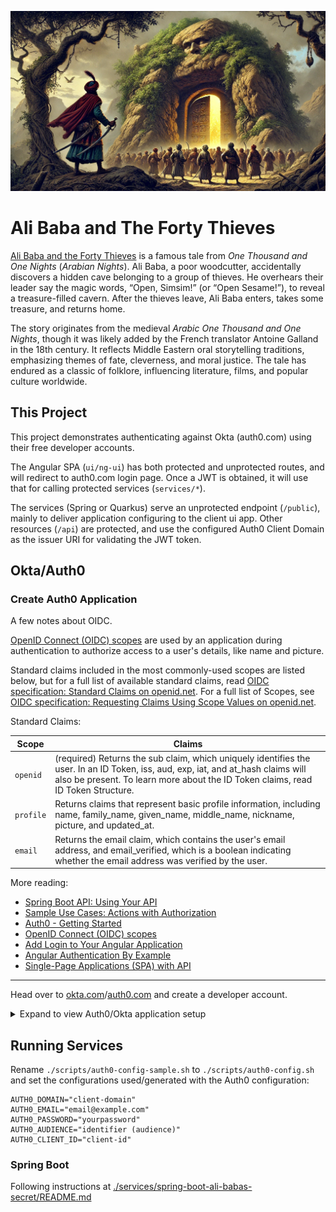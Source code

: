 ![Ali Baba's Secret Cave](./assets/header.webp)

# Ali Baba and The Forty Thieves

[Ali Baba and the Forty Thieves](https://en.wikipedia.org/wiki/Ali_Baba_and_the_Forty_Thieves) is a famous tale from *One Thousand and One Nights* (*Arabian Nights*). Ali Baba, a poor woodcutter, accidentally discovers a hidden cave belonging to a group of thieves. He overhears their leader say the magic words, “Open, Simsim!” (or “Open Sesame!”), to reveal a treasure-filled cavern. After the thieves leave, Ali Baba enters, takes some treasure, and returns home.

The story originates from the medieval *Arabic One Thousand and One Nights*, though it was likely added by the French translator Antoine Galland in the 18th century. It reflects Middle Eastern oral storytelling traditions, emphasizing themes of fate, cleverness, and moral justice. The tale has endured as a classic of folklore, influencing literature, films, and popular culture worldwide.

## This Project

This project demonstrates authenticating against Okta (auth0.com) using their free developer accounts.  

The Angular SPA (`ui/ng-ui`) has both protected and unprotected routes, and will redirect to auth0.com login page.  Once a JWT is obtained, it will use that for calling protected services (`services/*`).

The services (Spring or Quarkus) serve an unprotected endpoint (`/public`), mainly to deliver application configuring to the client ui app.  Other resources (`/api`) are protected, and use the configured Auth0 Client Domain as the issuer URI for validating the JWT token.

## Okta/Auth0


### Create Auth0 Application

A few notes about OIDC.

[OpenID Connect (OIDC) scopes](https://auth0.com/docs/get-started/apis/scopes/openid-connect-scopes) are used by an application during authentication to authorize access to a user's details, like name and picture.

Standard claims included in the most commonly-used scopes are listed below, but for a full list of available standard claims, read [OIDC specification: Standard Claims on openid.net](https://openid.net/specs/openid-connect-core-1_0.html#StandardClaims). For a full list of Scopes, see [OIDC specification: Requesting Claims Using Scope Values on openid.net](https://openid.net/specs/openid-connect-core-1_0.html#ScopeClaims).

Standard Claims:

| Scope | Claims |
| --- | --- |
| `openid` | (required) Returns the sub claim, which uniquely identifies the user. In an ID Token, iss, aud, exp, iat, and at_hash claims will also be present. To learn more about the ID Token claims, read ID Token Structure. |
| `profile` | Returns claims that represent basic profile information, including name, family_name, given_name, middle_name, nickname, picture, and updated_at. |
| `email` | Returns the email claim, which contains the user's email address, and email_verified, which is a boolean indicating whether the email address was verified by the user. |

More reading:
* [Spring Boot API: Using Your API ](https://auth0.com/docs/quickstart/backend/java-spring-security5/02-using)
* [Sample Use Cases: Actions with Authorization](https://auth0.com/docs/manage-users/access-control/sample-use-cases-actions-with-authorization)
* [Auth0 - Getting Started](https://auth0.com/docs/get-started)
* [OpenID Connect (OIDC) scopes](https://auth0.com/docs/get-started/apis/scopes/openid-connect-scopes)
* [Add Login to Your Angular Application](https://auth0.com/docs/quickstart/spa/angular/interactive)
* [Angular Authentication By Example](https://developer.auth0.com/resources/guides/spa/angular/basic-authentication)
* [Single-Page Applications (SPA) with API](https://auth0.com/docs/get-started/architecture-scenarios/spa-api)

---

Head over to [okta.com](https://okta.com)/[auth0.com](https://auth0.com) and create a developer account.  

<details>
  <summary>Expand to view Auth0/Okta application setup</summary>

### Create Auth0 Application

Once in your dashboard, create a new appliatiom for "single-page applications."

`Applications`->`Applications`->`Create Application`

* Name: `Ali Baba's Secret Treasure`

![Create Application](./assets/okta/01-create-application.png)

### Select Angular

![Choose Angular](./assets/okta/02-create-application-choose-angular.png)

### Auth0 App Settings

Read more from [Auth0's Documentation](https://auth0.com/docs/quickstart/spa/angular/interactive)

> [!WARNING]  
> When using the Default App with a Native or Single Page Application, ensure to update the Token Endpoint Authentication Method to None and set the Application Type to either SPA or Native.

### Configure Callback URLs

* **Allowed Callback URLs**: `http://localhost:4200`
* **Allowed Logout URLs**: `http://localhost:4200`
* **Allowed Allowed Web Origins**: `http://localhost:4200`

Make note of the following information, which you'll need to configure the services and Angular applications.

* **Domain**
* **Client ID**

![Note Client-Id and Domain](./assets/okta/02-note-client-id-and-domain.png)

### Create and Configure API

`Applications`->`API`->`Create API`

* Name: `ali-baba`
* Identifier: `http://localhost:4200/api`

![Create API](./assets/okta/03-create-api-ali-baba.png)

Add the following permissions:

* `see:thieves-treasure`
* `see:alibaba-treasure`
* `take:thieves-treasure`

![API Permissions](./assets/okta/04-add-api-permissions.png)

Make note of the `Identifier`/`audience`.

### Create Role

`User Management`->`Roles`->`Create Role`

* Name: `treasure-hunter`

![Create Role](./assets/okta/05-create-treasure-hunter-role.png)

Add API permissions to roles:


![Add Role Permissions](./assets/okta/06-add-role-permissions.png)

### Create User

`User Management`->`Users`->`Create User`

![Create User](./assets/okta/07-1-create-user-new-user.png)

Assign User Roles:

![Assign User Roles](./assets/okta/07-2-edit-user-assign-role.png)

View inherited permissions:

![View User permissions](./assets/okta/07-3-view-user-permissions.png)

### Create Login Trigger Action

A login trigger is needed to modify the tokens to include the user roles, otherwise the tokens will only contain permissions.  Read more about adding roles in Auth0's documentation [Add user roles to tokens](https://auth0.com/docs/manage-users/access-control/sample-use-cases-actions-with-authorization#add-user-roles-to-tokens).

`Actions`->`Trigger`->`post-login`


![post-login trigger](./assets/okta/08-create-post-login-trigger.png)

Add Action, choose `Build from scratch`:

![add action](./assets/okta/09-choose-add-action.png)

Create Trigger Action:

* Name: `Add Roles To Tokens`
* Trigger: `Login / Post Login`
* Runtime: Recommended Node version

![create action](./assets/okta/10-create-trigger-action.png)

Past the following code, but that the `namespace` with whatever you want:

```javascript
exports.onExecutePostLogin = async (event, api) => {
  const namespace = 'your-namespace.example.com'; // Can be anything
  if (event.authorization) {
    api.idToken.setCustomClaim(`${namespace}/roles`, event.authorization.roles);
    api.accessToken.setCustomClaim(`${namespace}/roles`, event.authorization.roles);  
  }
}
```

![create action](./assets/okta/11-paste-trigger-code.png)

After you save, the action wil appear to right of the Post Login trigger pipeline.  Drag-and-drop it to the pipeline:

![add action to trigger pipeline](./assets/okta/12-add-action-to-trigger.png)

Save changes.

</details>

## Running Services

Rename `./scripts/auth0-config-sample.sh` to `./scripts/auth0-config.sh` and set the configurations used/generated with the Auth0 configuration:

```shell
AUTH0_DOMAIN="client-domain"
AUTH0_EMAIL="email@example.com"
AUTH0_PASSWORD="yourpassword"
AUTH0_AUDIENCE="identifier (audience)"
AUTH0_CLIENT_ID="client-id"
```

### Spring Boot

Following instructions at [./services/spring-boot-ali-babas-secret/README.md](./services/spring-boot-ali-babas-secret/README.md)

